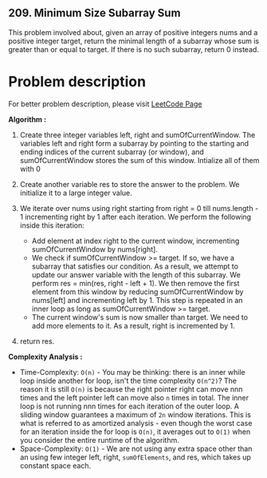 ## 209. Minimum Size Subarray Sum

This problem involved about, given an array of positive integers nums and a positive integer target, return the minimal length of a
subarray whose sum is greater than or equal to target. If there is no such subarray, return 0 instead.

# Problem description

For better problem description, please visit [LeetCode Page](https://leetcode.com/problems/minimum-size-subarray-sum/description/)

**Algorithm :**<br/>

1. Create three integer variables left, right and sumOfCurrentWindow. The variables left and right form a subarray by pointing to the starting and ending indices of the current subarray (or window), and sumOfCurrentWindow stores the sum of this window. Intialize all of them with 0
2. Create another variable res to store the answer to the problem. We initialize it to a large integer value.
3. We iterate over nums using right starting from right = 0 till nums.length - 1 incrementing right by 1 after each iteration. We perform the following inside this iteration:

    - Add element at index right to the current window, incrementing sumOfCurrentWindow by nums[right].
    - We check if sumOfCurrentWindow >= target. If so, we have a subarray that satisfies our condition. As a result, we attempt to update our answer variable with the length of this subarray. We perform res = min(res, right - left + 1). We then remove the first element from this window by reducing sumOfCurrentWindow by nums[left] and incrementing left by 1. This step is repeated in an inner loop as long as sumOfCurrentWindow >= target.
    - The current window's sum is now smaller than target. We need to add more elements to it. As a result, right is incremented by 1.

4. return res.

**Complexity Analysis :**<br/>

-   Time-Complexity: `O(n)` - You may be thinking: there is an inner while loop inside another for loop, isn't the time complexity
    `O(n^2)`? The reason it is still `O(n)` is because the right pointer right can move nnn times and the left pointer left can move also `n` times in total. The inner loop is not running nnn times for each iteration of the outer loop. A sliding window guarantees a maximum of `2n` window iterations. This is what is referred to as amortized analysis - even though the worst case for an iteration inside the for loop is `O(n)`, it averages out to `O(1)` when you consider the entire runtime of the algorithm.
-   Space-Complexity: `O(1)` - We are not using any extra space other than an using few integer left, right, `sumOfElements`, and res, which takes up constant space each.
